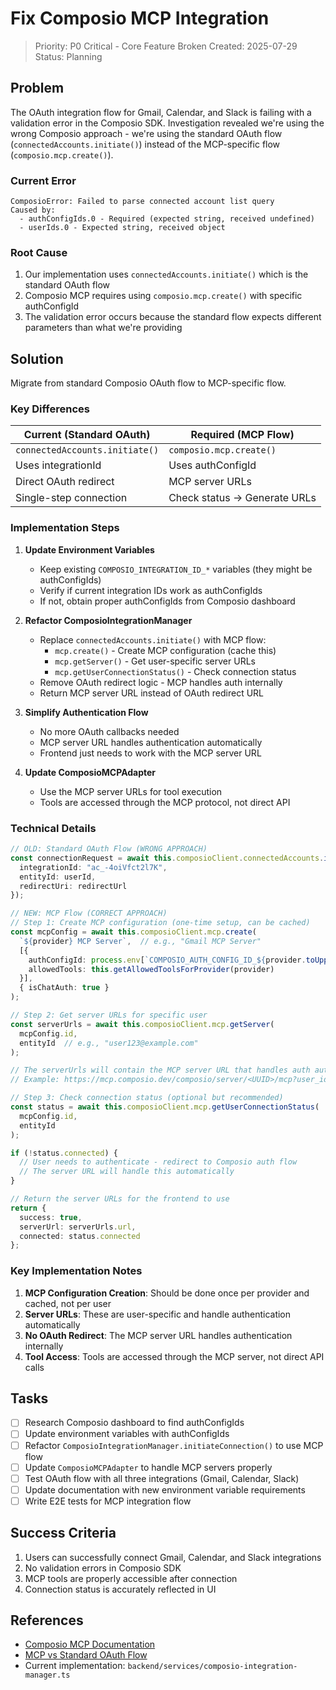 # Fix Composio MCP Integration

> Priority: P0 Critical - Core Feature Broken
> Created: 2025-07-29
> Status: Planning

## Problem

The OAuth integration flow for Gmail, Calendar, and Slack is failing with a validation error in the Composio SDK. Investigation revealed we're using the wrong Composio approach - we're using the standard OAuth flow (`connectedAccounts.initiate()`) instead of the MCP-specific flow (`composio.mcp.create()`).

### Current Error
```
ComposioError: Failed to parse connected account list query
Caused by:
  - authConfigIds.0 - Required (expected string, received undefined)
  - userIds.0 - Expected string, received object
```

### Root Cause
1. Our implementation uses `connectedAccounts.initiate()` which is the standard OAuth flow
2. Composio MCP requires using `composio.mcp.create()` with specific authConfigId
3. The validation error occurs because the standard flow expects different parameters than what we're providing

## Solution

Migrate from standard Composio OAuth flow to MCP-specific flow.

### Key Differences

| Current (Standard OAuth) | Required (MCP Flow) |
|-------------------------|---------------------|
| `connectedAccounts.initiate()` | `composio.mcp.create()` |
| Uses integrationId | Uses authConfigId |
| Direct OAuth redirect | MCP server URLs |
| Single-step connection | Check status → Generate URLs |

### Implementation Steps

1. **Update Environment Variables**
   - Keep existing `COMPOSIO_INTEGRATION_ID_*` variables (they might be authConfigIds)
   - Verify if current integration IDs work as authConfigIds
   - If not, obtain proper authConfigIds from Composio dashboard

2. **Refactor ComposioIntegrationManager**
   - Replace `connectedAccounts.initiate()` with MCP flow:
     - `mcp.create()` - Create MCP configuration (cache this)
     - `mcp.getServer()` - Get user-specific server URLs
     - `mcp.getUserConnectionStatus()` - Check connection status
   - Remove OAuth redirect logic - MCP handles auth internally
   - Return MCP server URL instead of OAuth redirect URL

3. **Simplify Authentication Flow**
   - No more OAuth callbacks needed
   - MCP server URL handles authentication automatically
   - Frontend just needs to work with the MCP server URL

4. **Update ComposioMCPAdapter**
   - Use the MCP server URLs for tool execution
   - Tools are accessed through the MCP protocol, not direct API

### Technical Details

```typescript
// OLD: Standard OAuth Flow (WRONG APPROACH)
const connectionRequest = await this.composioClient.connectedAccounts.initiate({
  integrationId: "ac_-4oiVfct2l7K",
  entityId: userId,
  redirectUri: redirectUrl
});

// NEW: MCP Flow (CORRECT APPROACH)
// Step 1: Create MCP configuration (one-time setup, can be cached)
const mcpConfig = await this.composioClient.mcp.create(
  `${provider} MCP Server`,  // e.g., "Gmail MCP Server"
  [{
    authConfigId: process.env[`COMPOSIO_AUTH_CONFIG_ID_${provider.toUpperCase()}`],
    allowedTools: this.getAllowedToolsForProvider(provider)
  }],
  { isChatAuth: true }
);

// Step 2: Get server URLs for specific user
const serverUrls = await this.composioClient.mcp.getServer(
  mcpConfig.id,
  entityId  // e.g., "user123@example.com"
);

// The serverUrls will contain the MCP server URL that handles auth automatically
// Example: https://mcp.composio.dev/composio/server/<UUID>/mcp?user_id=user123@example.com

// Step 3: Check connection status (optional but recommended)
const status = await this.composioClient.mcp.getUserConnectionStatus(
  mcpConfig.id,
  entityId
);

if (!status.connected) {
  // User needs to authenticate - redirect to Composio auth flow
  // The server URL will handle this automatically
}

// Return the server URLs for the frontend to use
return {
  success: true,
  serverUrl: serverUrls.url,
  connected: status.connected
};
```

### Key Implementation Notes

1. **MCP Configuration Creation**: Should be done once per provider and cached, not per user
2. **Server URLs**: These are user-specific and handle authentication automatically
3. **No OAuth Redirect**: The MCP server URL handles authentication internally
4. **Tool Access**: Tools are accessed through the MCP server, not direct API calls

## Tasks

- [ ] Research Composio dashboard to find authConfigIds
- [ ] Update environment variables with authConfigIds
- [ ] Refactor `ComposioIntegrationManager.initiateConnection()` to use MCP flow
- [ ] Update `ComposioMCPAdapter` to handle MCP servers properly
- [ ] Test OAuth flow with all three integrations (Gmail, Calendar, Slack)
- [ ] Update documentation with new environment variable requirements
- [ ] Write E2E tests for MCP integration flow

## Success Criteria

1. Users can successfully connect Gmail, Calendar, and Slack integrations
2. No validation errors in Composio SDK
3. MCP tools are properly accessible after connection
4. Connection status is accurately reflected in UI

## References

- [Composio MCP Documentation](https://docs.composio.dev/docs/mcp-overview)
- [MCP vs Standard OAuth Flow](https://docs.composio.dev/authentication/introduction)
- Current implementation: `backend/services/composio-integration-manager.ts`